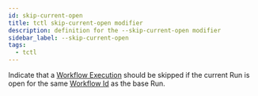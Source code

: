 ```yaml
---
id: skip-current-open
title: tctl skip-current-open modifier
description: definition for the --skip-current-open modifier
sidebar_label: --skip-current-open
tags:
  - tctl
---
```


Indicate that a [Workflow Execution](/workflows#workflow-execution) should be skipped if the current Run is open for the same [Workflow Id](/concepts/what-is-a-workflow-id) as the base Run.
